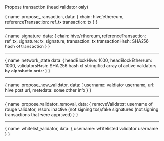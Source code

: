 Propose transaction (head validator only)

{
  name: propose_transaction,
  data: {
    chain: hive/ethereum,
    referenceTransaction: ref_tx
    transaction: tx
  }
}

---

{
  name: signature,
  data: {
    chain: hive/ethereum,
    referenceTransaction: ref_tx,
    signature: tx_signature,
    transaction: tx
    transactionHash: SHA256 hash of transaction
  }
}

---

{
  name: network_state
  data: {
    headBlockHive: 1000,
    headBlockEthereum: 1000,
    validatorsHash: SHA 256 hash of stringified array of active validators by alphabetic order
  }
}

---

{
  name: propose_new_validator,
  data: {
    username: valdiator username,
    url: hive post url,
    metedata: some other info
  }
}

---

{
  name: propose_validator_removal,
  data: {
    removeValidator: username of rouge validator,
    reson: inactive (not signing txs)/fake signatures (not signing transactions that were approved)
  }
}

---

{
  name: whitelist_validator,
  data: {
    username: whitelisted validator username
  }
}
